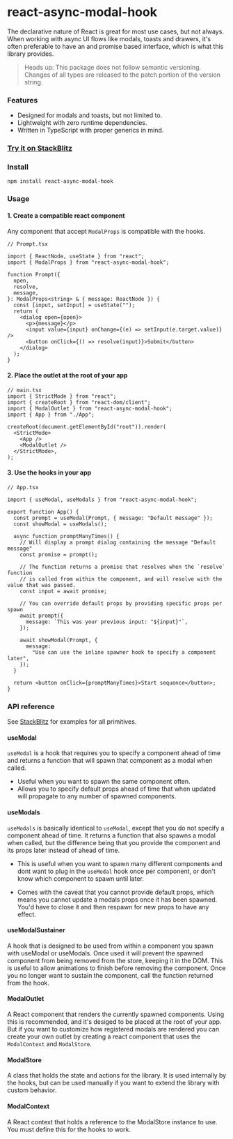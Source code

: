 # react-async-modal-hook

The declarative nature of React is great for most use cases, but not always.
When working with async UI flows like modals, toasts and drawers, it's often
preferable to have an and promise based interface, which is what this library provides.

> Heads up: This package does not follow semantic versioning. Changes of all types are released to the patch portion of the version string.

### Features

- Designed for modals and toasts, but not limited to.
- Lightweight with zero runtime dependencies.
- Written in TypeScript with proper generics in mind.

### [Try it on StackBlitz](https://stackblitz.com/edit/react-async-modal-hook)

### Install

    npm install react-async-modal-hook

### Usage

#### 1. Create a compatible react component

Any component that accept `ModalProps` is compatible with the hooks.

```tsx
// Prompt.tsx

import { ReactNode, useState } from "react";
import { ModalProps } from "react-async-modal-hook";

function Prompt({
  open,
  resolve,
  message,
}: ModalProps<string> & { message: ReactNode }) {
  const [input, setInput] = useState("");
  return (
    <dialog open={open}>
      <p>{message}</p>
      <input value={input} onChange={(e) => setInput(e.target.value)} />
      <button onClick={() => resolve(input)}>Submit</button>
    </dialog>
  );
}
```

#### 2. Place the outlet at the root of your app

```tsx
// main.tsx
import { StrictMode } from "react";
import { createRoot } from "react-dom/client";
import { ModalOutlet } from "react-async-modal-hook";
import { App } from "./App";

createRoot(document.getElementById("root")).render(
  <StrictMode>
    <App />
    <ModalOutlet />
  </StrictMode>,
);
```

#### 3. Use the hooks in your app

```tsx
// App.tsx

import { useModal, useModals } from "react-async-modal-hook";

export function App() {
  const prompt = useModal(Prompt, { message: "Default message" });
  const showModal = useModals();

  async function promptManyTimes() {
    // Will display a prompt dialog containing the message "Default message"
    const promise = prompt();

    // The function returns a promise that resolves when the `resolve` function
    // is called from within the component, and will resolve with the value that was passed.
    const input = await promise;

    // You can override default props by providing specific props per spawn
    await prompt({
      message: `This was your previous input: "${input}"`,
    });

    await showModal(Prompt, {
      message:
        "Use can use the inline spawner hook to specify a component later",
    });
  }

  return <button onClick={promptManyTimes}>Start sequence</button>;
}
```

### API reference

See [StackBlitz](#try-it-on-stackblitz) for examples for all primitives.

#### useModal

`useModal` is a hook that requires you to specify a component ahead of time and returns a function that will spawn that component as a modal when called.

- Useful when you want to spawn the same component often.
- Allows you to specify default props ahead of time that when updated will propagate to any number of spawned components.

#### useModals

`useModals` is basically identical to `useModal`, except that you do not specify a component ahead of time.
It returns a function that also spawns a modal when called, but the difference being that you provide the component and its props later instead of ahead of time.

- This is useful when you want to spawn many different components and dont want to plug in the `useModal` hook once per component, or don't know which component to spawn until later.

- Comes with the caveat that you cannot provide default props, which means you cannot update a modals props once it has been spawned. You'd have to close it and then respawn for new props to have any effect.

#### useModalSustainer

A hook that is designed to be used from within a component you spawn with useModal or useModals.
Once used it will prevent the spawned component from being removed from the store, keeping it in the DOM.
This is useful to allow animations to finish before removing the component.
Once you no longer want to sustain the component, call the function returned from the hook.

#### ModalOutlet

A React component that renders the currently spawned components. Using this is recommended, and it's desiged to be placed at the root of your app. But if you want to customize how registered modals are rendered you can create your own outlet by creating a react component that uses the `ModalContext` and `ModalStore`.

#### ModalStore

A class that holds the state and actions for the library. It is used internally by the hooks, but can be used manually if you want to extend the library with custom behavior.

#### ModalContext

A React context that holds a reference to the ModalStore instance to use. You must define this for the hooks to work.
